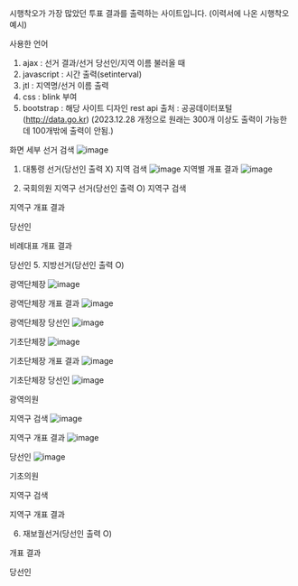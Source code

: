 시행착오가 가장 많았던 투표 결과를 출력하는 사이트입니다. (이력서에 나온 시행착오 예시)

사용한 언어
1. ajax : 선거 결과/선거 당선인/지역 이름 불러올 때
2. javascript : 시간 출력(setinterval)
3. jtl : 지역명/선거 이름 출력
4. css : blink 부여
5. bootstrap : 해당 사이트 디자인
rest api 출처 : 공공데이터포털(http://data.go.kr)
(2023.12.28 개정으로 원래는 300개 이상도 출력이 가능한데 100개밖에 출력이 안됨.)

화면
세부 선거 검색
![image](https://github.com/jdi512/vote/assets/156891813/9a2e26bf-de7d-467e-a7c7-f519c8e3dee2)
1. 대통령 선거(당선인 출력 X)
지역 검색
![image](https://github.com/jdi512/vote/assets/156891813/af766959-890c-4e91-9770-dd37c2bd220d)
지역별 개표 결과
![image](https://github.com/jdi512/vote/assets/156891813/af2ad4d1-c952-456c-8be2-84956a72be77)

3. 국회의원 지역구 선거(당선인 출력 O)
지역구 검색

지역구 개표 결과

당선인

비례대표 개표 결과

당선인
5. 지방선거(당선인 출력 O)

광역단체장
![image](https://github.com/jdi512/vote/assets/156891813/03eac08b-6a21-4455-a33f-cd4286991d5b)

광역단체장 개표 결과
![image](https://github.com/jdi512/vote/assets/156891813/414fda12-1684-4843-be65-0ec6091159c7)

광역단체장 당선인
![image](https://github.com/jdi512/vote/assets/156891813/e99c6c08-ca53-4937-8cd1-015d83868d8b)

기초단체장
![image](https://github.com/jdi512/vote/assets/156891813/35d741cb-f389-4751-ba6d-175fb207f75e)

기초단체장 개표 결과
![image](https://github.com/jdi512/vote/assets/156891813/bada709b-8d8f-43f9-bbf8-99b5984c9f1d)

기초단체장 당선인
![image](https://github.com/jdi512/vote/assets/156891813/5431e8a7-7fc9-4fa8-b9bc-aeb58076be78)

광역의원

지역구 검색
![image](https://github.com/jdi512/vote/assets/156891813/270bdeea-1217-47a0-bf04-251360bd1f90)

지역구 개표 결과
![image](https://github.com/jdi512/vote/assets/156891813/cdda16eb-a362-4904-9924-d787bda70933)

당선인
![image](https://github.com/jdi512/vote/assets/156891813/570f082c-35f7-4806-80c6-3bc20e528639)


기초의원

지역구 검색

지역구 개표 결과

6. 재보궐선거(당선인 출력 O)

개표 결과

당선인

